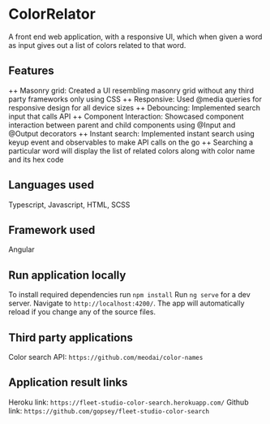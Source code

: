 # ColorRelator

A front end web application, with a responsive UI, which when given a word as input gives out a list of colors related to that word.

## Features

++ Masonry grid: Created a UI resembling masonry grid without any third party frameworks only using CSS
++ Responsive: Used @media queries for responsive design for all device sizes
++ Debouncing: Implemented search input that calls API 
++ Component Interaction: Showcased component interaction between parent and child components using @Input and @Output decorators
++ Instant search: Implemented instant search using keyup event and observables to make API calls on the go
++ Searching a particular word will display the list of related colors along with color name and its hex code

## Languages used

Typescript, Javascript, HTML, SCSS

## Framework used

Angular

## Run application locally

To install required dependencies run `npm install`
Run `ng serve` for a dev server. Navigate to `http://localhost:4200/`. The app will automatically reload if you change any of the source files.

## Third party applications

Color search API: `https://github.com/meodai/color-names`

## Application result links

Heroku link: `https://fleet-studio-color-search.herokuapp.com/`
Github link: `https://github.com/gopsey/fleet-studio-color-search`
